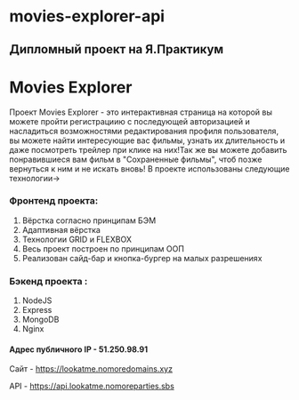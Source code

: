 # movies-explorer-api
## Дипломный проект на Я.Практикум

# Movies Explorer
Проект Movies Explorer - это интерактивная страница на которой вы можете пройти регистрациию с последующей авторизацией и насладиться возможностями редактирования профиля пользователя, вы можете найти интересующие вас фильмы, узнать их длительность и даже посмотреть трейлер при клике на них!Так же вы можете добавить понравившиеся вам фильм в "Сохраненные фильмы", чтоб позже вернуться к ним и не искать вновь!
В проекте использованы следующие технологии->
### Фронтенд проекта:
1) Вёрстка согласно принципам БЭМ
2) Адаптивная вёрстка
3) Технологии GRID и FLEXBOX
4) Весь проект построен по принципам ООП
5) Реализован сайд-бар и кнопка-бургер на малых разрешениях
  
### Бэкенд проекта :
1. NodeJS
2. Express
3. MongoDB
4. Nginx
#### Адрес публичного IP - 51.250.98.91

Сайт - https://lookatme.nomoredomains.xyz

API - https://api.lookatme.nomoreparties.sbs